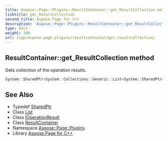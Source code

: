 ```yaml
---
title: Aspose::Page::Plugins::ResultContainer::get_ResultCollection method
linktitle: get_ResultCollection
second_title: Aspose.Page for C++
description: 'Aspose::Page::Plugins::ResultContainer::get_ResultCollection method. Gets collection of the operation results in C++.'
type: docs
weight: 100
url: /cpp/aspose.page.plugins/resultcontainer/get_resultcollection/
---
```

## ResultContainer::get_ResultCollection method


Gets collection of the operation results.

```cpp
System::SharedPtr<System::Collections::Generic::List<System::SharedPtr<IOperationResult>>> Aspose::Page::Plugins::ResultContainer::get_ResultCollection() const
```

## See Also

* Typedef [SharedPtr](../../../system/sharedptr/)
* Class [List](../../../system.collections.generic/list/)
* Class [IOperationResult](../../ioperationresult/)
* Class [ResultContainer](../)
* Namespace [Aspose::Page::Plugins](../../)
* Library [Aspose.Page for C++](../../../)
